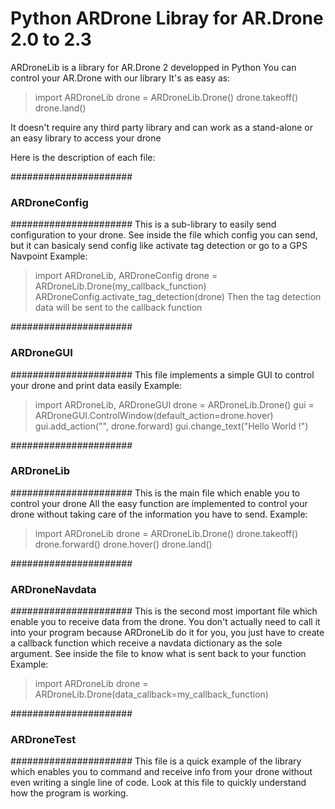 Python ARDrone Libray for AR.Drone 2.0 to 2.3
==================

ARDroneLib is a library for AR.Drone 2 developped in Python
You can control your AR.Drone with our library
It's as easy as:
> import ARDroneLib
> drone = ARDroneLib.Drone()
> drone.takeoff()
> drone.land()

It doesn't require any third party library and can work as a stand-alone or an easy library to access your drone

Here is the description of each file:

######################
###  ARDroneConfig ###
######################
This is a sub-library to easily send configuration to your drone.
See inside the file which config you can send, but it can basicaly send config like activate tag detection or go to a GPS Navpoint
Example:
> import ARDroneLib, ARDroneConfig
> drone = ARDroneLib.Drone(my_callback_function)
> ARDroneConfig.activate_tag_detection(drone)
Then the tag detection data will be sent to the callback function

######################
###   ARDroneGUI   ###
######################
This file implements a simple GUI to control your drone and print data easily
Example:
> import ARDroneLib, ARDroneGUI
> drone = ARDroneLib.Drone()
> gui = ARDroneGUI.ControlWindow(default_action=drone.hover)
> gui.add_action("<W>", drone.forward)
> gui.change_text("Hello World !")

######################
###   ARDroneLib   ###
######################
This is the main file which enable you to control your drone
All the easy function are implemented to control your drone without taking care of the information you have to send.
Example:
> import ARDroneLib
> drone = ARDroneLib.Drone()
> drone.takeoff()
> drone.forward()
> drone.hover()
> drone.land()

######################
### ARDroneNavdata ###
######################
This is the second most important file which enable you to receive data from the drone.
You don't actually need to call it into your program because ARDroneLib do it for you, you just have to create a callback function
which receive a navdata dictionary as the sole argument.
See inside the file to know what is sent back to your function
Example:
> import ARDroneLib
> drone = ARDroneLib.Drone(data_callback=my_callback_function)

######################
###   ARDroneTest  ###
######################
This file is a quick example of the library which enables you to command and receive info from your drone without even writing a single line of code.
Look at this file to quickly understand how the program is working.
